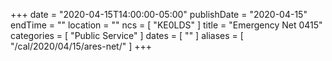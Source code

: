 +++
date = "2020-04-15T14:00:00-05:00"
publishDate = "2020-04-15"
endTime = ""
location = ""
ncs = [ "KE0LDS" ]
title = "Emergency Net 0415"
categories = [ "Public Service" ]
dates = [ "" ]
aliases = [ "/cal/2020/04/15/ares-net/" ]
+++
